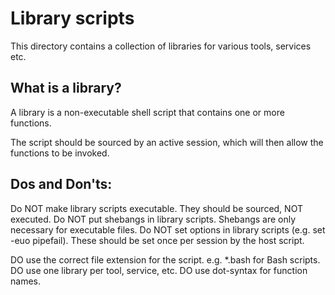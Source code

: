# Library scripts

This directory contains a collection of libraries for various tools, services etc.

## What is a library?

A library is a non-executable shell script that contains one or more functions.

The script should be sourced by an active session, which will then allow the functions to be invoked.

## Dos and Don'ts:

Do NOT make library scripts executable. They should be sourced, NOT executed.
Do NOT put shebangs in library scripts. Shebangs are only necessary for executable files.
Do NOT set options in library scripts (e.g. set -euo pipefail). These should be set once per session by the host script.

DO use the correct file extension for the script. e.g. *.bash for Bash scripts.
DO use one library per tool, service, etc.
DO use dot-syntax for function names.
